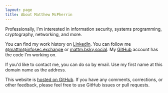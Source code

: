 ```yaml
---
layout: page
title: About Matthew McPherrin
---
```


Professionally, I'm interested in information security, systems programming,
cryptography, networking, and more.

You can find my work history on
[LinkedIn](https://linkedin.com/in/mcpherrinm).
You can follow me [@mattm@infosec.exchange](https://infosec.exchange/@mattm)
or [mattm.bsky.social](https://bsky.app/profile/mattm.bsky.social). 
My [GitHub](https://github.com/mcpherrinm/) account has the code I'm working on.

If you'd like to contact me, you can do so by email.  Use my first name at this
domain name as the address.

This website is [hosted on GitHub](https://github.com/mcpherrinm/McPherrin.ca).
If you have any comments, corrections, or other feedback, please feel free to
use GitHub issues or pull requests.
